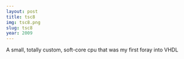 ```yaml
---
layout: post
title: tsc8
img: tsc8.png
slug: tsc8
year: 2009
---
```


A small, totally custom, soft-core cpu that was my first foray into VHDL